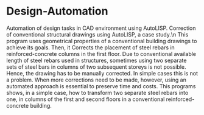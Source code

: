 # Design-Automation
Automation of design tasks in CAD environment using AutoLISP.
Correction of conventional structural drawings using AutoLISP, a case study.\n
This program uses geometrical properties of a conventional building drawings to achieve its goals.
Then, it Corrects the placement of steel rebars in reinforced-concrete columns in the first floor.
Due to conventional available length of steel rebars used in structures, sometimes using two separate sets of steel bars in columns of two subsequent storeys is not possible. Hence, the drawing has to be manually corrected. In simple cases this is not a problem. When more corrections need to be made, however, using an automated approach is essential to preserve time and costs. This programs shows, in a simple case, how to transform two separate steel rebars into one, in columns of the first and second floors in a conventional reinforced-concrete building.
